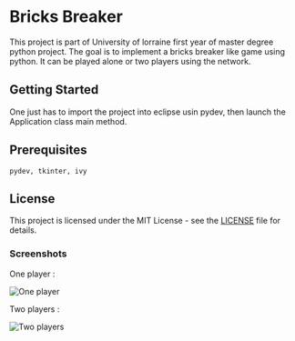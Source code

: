 # Bricks Breaker

This project is part of University of lorraine first year of master degree python project. The goal is to implement a bricks breaker like game using python. It can be played alone or two players using the network. 

## Getting Started

One just has to import the project into eclipse usin pydev, then launch the Application class main method.

## Prerequisites

```
pydev, tkinter, ivy 
```

## License

This project is licensed under the MIT License - see the [LICENSE](LICENSE) file for details.

### Screenshots

One player :

![One player](https://github.com/dusby/BricksBreaker/blob/master/screenshots/onePlayer.png)

Two players :

![Two players](https://github.com/dusby/BricksBreaker/blob/master/screenshots/twoPlayers.png)
